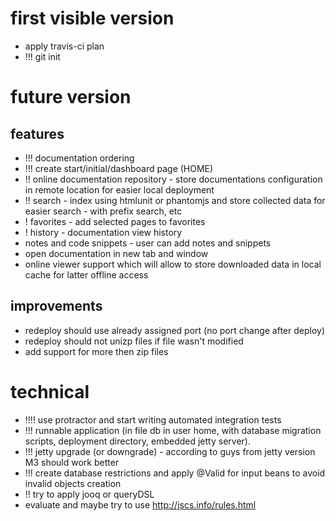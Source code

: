 # first visible version
* apply travis-ci plan
* !!! git init

# future version
## features
* !!! documentation ordering
* !!! create start/initial/dashboard page (HOME)
* !! online documentation repository - store documentations configuration in remote location for easier local deployment
* !! search - index using htmlunit or phantomjs and store collected data for easier search - with prefix search, etc
* ! favorites - add selected pages to favorites
* ! history - documentation view history
* notes and code snippets - user can add notes and snippets
* open documentation in new tab and window
* online viewer support which will allow to store downloaded data in local cache for latter offline access
## improvements
* redeploy should use already assigned port (no port change after deploy)
* redeploy should not unizp files if file wasn't modified
* add support for more then zip files

# technical
* !!!! use protractor and start writing automated integration tests
* !!! runnable application (in file db in user home, with database migration scripts, deployment directory, embedded jetty server).
* !!! jetty upgrade (or downgrade) - according to guys from jetty version M3 should work better
* !!! create database restrictions and apply @Valid for input beans to avoid invalid objects creation
* !! try to apply jooq or queryDSL
* evaluate and maybe try to use http://jscs.info/rules.html
